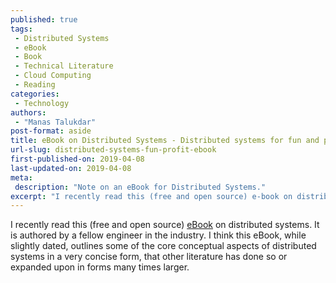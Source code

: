 ```yaml
---
published: true
tags:
 - Distributed Systems
 - eBook
 - Book
 - Technical Literature
 - Cloud Computing
 - Reading
categories:
 - Technology
authors:
 - "Manas Talukdar"
post-format: aside
title: eBook on Distributed Systems - Distributed systems for fun and profit
url-slug: distributed-systems-fun-profit-ebook
first-published-on: 2019-04-08
last-updated-on: 2019-04-08
meta:
 description: "Note on an eBook for Distributed Systems."
excerpt: "I recently read this (free and open source) e-book on distributed systems."
---
```


I recently read this (free and open source) [eBook](http://book.mixu.net/distsys/) on distributed systems. It is authored by a fellow engineer in the industry. I think this eBook, while slightly dated, outlines some of the core conceptual aspects of distributed systems in a very concise form, that other literature has done so or expanded upon in forms many times larger.
